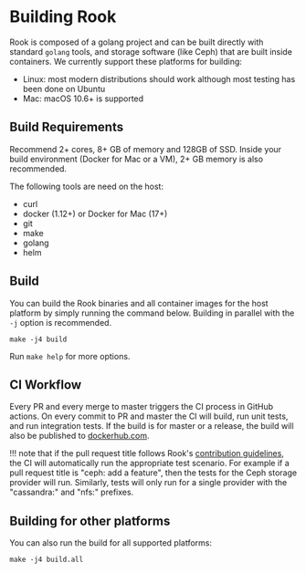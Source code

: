 # Building Rook

Rook is composed of a golang project and can be built directly with standard `golang` tools,
and storage software (like Ceph) that are built inside containers. We currently support
these platforms for building:

* Linux: most modern distributions should work although most testing has been done on Ubuntu
* Mac: macOS 10.6+ is supported

## Build Requirements

Recommend 2+ cores, 8+ GB of memory and 128GB of SSD. Inside your build environment (Docker for Mac or a VM), 2+ GB memory is also recommended.

The following tools are need on the host:

* curl
* docker (1.12+) or Docker for Mac (17+)
* git
* make
* golang
* helm

## Build

You can build the Rook binaries and all container images for the host platform by simply running the
command below. Building in parallel with the `-j` option is recommended.

```console
make -j4 build
```

Run `make help` for more options.

## CI Workflow

Every PR and every merge to master triggers the CI process in GitHub actions.
On every commit to PR and master the CI will build, run unit tests, and run integration tests.
If the build is for master or a release, the build will also be published to
[dockerhub.com](https://cloud.docker.com/u/rook/repository/list).

!!! note that if the pull request title follows Rook's [contribution guidelines](https://rook.io/docs/rook/latest/Contributing/development-flow/#commit-structure), the CI will automatically run the appropriate test scenario. For example if a pull request title is "ceph: add a feature", then the tests for the Ceph storage provider will run. Similarly, tests will only run for a single provider with the "cassandra:" and "nfs:" prefixes.

## Building for other platforms

You can also run the build for all supported platforms:

```console
make -j4 build.all
```
